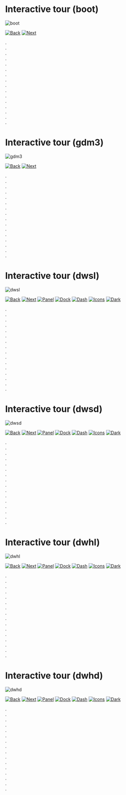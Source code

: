 # Interactive tour (boot)

![boot](../img/1_boot.png)

[![Back](../img/button_back_1)](https://github.com/pl453s/linux-mint-gnome/blob/main/screens/tour.md#interactive-tour-boot)
[![Next](../img/button_next_2)](https://github.com/pl453s/linux-mint-gnome/blob/main/screens/tour.md#interactive-tour-gdm3)

.  
.  
.  
.  
.  
.  
.  
.  
.  
.  
.  
.  
.  
.  
.  
.  

# Interactive tour (gdm3)

![gdm3](../img/2_gdm3.png)

[![Back](../img/button_back_2)](https://github.com/pl453s/linux-mint-gnome/blob/main/screens/tour.md#interactive-tour-boot)
[![Next](../img/button_next_2)](https://github.com/pl453s/linux-mint-gnome/blob/main/screens/tour.md#interactive-tour-dwsd)

.  
.  
.  
.  
.  
.  
.  
.  
.  
.  
.  
.  
.  
.  
.  
.  

# Interactive tour (dwsl)

![dwsl](../img/tour_dwsl.png)

[![Back](../img/button_back_2)](https://github.com/pl453s/linux-mint-gnome/blob/main/screens/tour.md#interactive-tour-gdm3)
[![Next](../img/button_next_2)](https://github.com/pl453s/linux-mint-gnome/blob/main/screens/tour.md#interactive-tour-awsl)
[![Panel](../img/button_panel_2)](https://github.com/pl453s/linux-mint-gnome/blob/main/screens/tour.md#interactive-tour-dwsl)
[![Dock](../img/button_dock_2)](https://github.com/pl453s/linux-mint-gnome/blob/main/screens/tour.md#interactive-tour-dmsl)
[![Dash](../img/button_dash_2)](https://github.com/pl453s/linux-mint-gnome/blob/main/screens/tour.md#interactive-tour-dgsl)
[![Icons](../img/button_icons_2)](https://github.com/pl453s/linux-mint-gnome/blob/main/screens/tour.md#interactive-tour-dwhl)
[![Dark](../img/button_dark_2)](https://github.com/pl453s/linux-mint-gnome/blob/main/screens/tour.md#interactive-tour-dwsd)

.  
.  
.  
.  
.  
.  
.  
.  
.  
.  
.  
.  
.  
.  
.  
.  

# Interactive tour (dwsd)

![dwsd](../img/tour_dwsd.png)

[![Back](../img/button_back_2)](https://github.com/pl453s/linux-mint-gnome/blob/main/screens/tour.md#interactive-tour-gdm3)
[![Next](../img/button_next_2)](https://github.com/pl453s/linux-mint-gnome/blob/main/screens/tour.md#interactive-tour-awsd)
[![Panel](../img/button_panel_2)](https://github.com/pl453s/linux-mint-gnome/blob/main/screens/tour.md#interactive-tour-dwsd)
[![Dock](../img/button_dock_2)](https://github.com/pl453s/linux-mint-gnome/blob/main/screens/tour.md#interactive-tour-dmsd)
[![Dash](../img/button_dash_2)](https://github.com/pl453s/linux-mint-gnome/blob/main/screens/tour.md#interactive-tour-dgsd)
[![Icons](../img/button_icons_2)](https://github.com/pl453s/linux-mint-gnome/blob/main/screens/tour.md#interactive-tour-dwhd)
[![Dark](../img/button_dark_2)](https://github.com/pl453s/linux-mint-gnome/blob/main/screens/tour.md#interactive-tour-dwsl)

.  
.  
.  
.  
.  
.  
.  
.  
.  
.  
.  
.  
.  
.  
.  
.  

# Interactive tour (dwhl)

![dwhl](../img/tour_dwhl.png)

[![Back](../img/button_back_2)](https://github.com/pl453s/linux-mint-gnome/blob/main/screens/tour.md#interactive-tour-gdm3)
[![Next](../img/button_next_2)](https://github.com/pl453s/linux-mint-gnome/blob/main/screens/tour.md#interactive-tour-awhl)
[![Panel](../img/button_panel_2)](https://github.com/pl453s/linux-mint-gnome/blob/main/screens/tour.md#interactive-tour-dwhl)
[![Dock](../img/button_dock_2)](https://github.com/pl453s/linux-mint-gnome/blob/main/screens/tour.md#interactive-tour-dmhl)
[![Dash](../img/button_dash_2)](https://github.com/pl453s/linux-mint-gnome/blob/main/screens/tour.md#interactive-tour-dghl)
[![Icons](../img/button_icons_2)](https://github.com/pl453s/linux-mint-gnome/blob/main/screens/tour.md#interactive-tour-dwsl)
[![Dark](../img/button_dark_2)](https://github.com/pl453s/linux-mint-gnome/blob/main/screens/tour.md#interactive-tour-dwhd)

.  
.  
.  
.  
.  
.  
.  
.  
.  
.  
.  
.  
.  
.  
.  
.  

# Interactive tour (dwhd)

![dwhd](../img/tour_dwhd.png)

[![Back](../img/button_back_2)](https://github.com/pl453s/linux-mint-gnome/blob/main/screens/tour.md#interactive-tour-gdm3)
[![Next](../img/button_next_2)](https://github.com/pl453s/linux-mint-gnome/blob/main/screens/tour.md#interactive-tour-awhd)
[![Panel](../img/button_panel_2)](https://github.com/pl453s/linux-mint-gnome/blob/main/screens/tour.md#interactive-tour-dwhd)
[![Dock](../img/button_dock_2)](https://github.com/pl453s/linux-mint-gnome/blob/main/screens/tour.md#interactive-tour-dmhd)
[![Dash](../img/button_dash_2)](https://github.com/pl453s/linux-mint-gnome/blob/main/screens/tour.md#interactive-tour-dghd)
[![Icons](../img/button_icons_2)](https://github.com/pl453s/linux-mint-gnome/blob/main/screens/tour.md#interactive-tour-dwsd)
[![Dark](../img/button_dark_2)](https://github.com/pl453s/linux-mint-gnome/blob/main/screens/tour.md#interactive-tour-dwhl)

.  
.  
.  
.  
.  
.  
.  
.  
.  
.  
.  
.  
.  
.  
.  
.  
